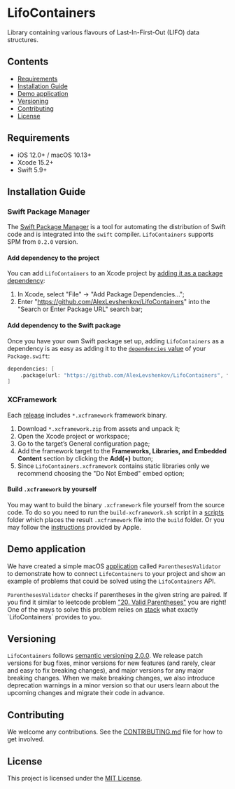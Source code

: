 # LifoContainers

Library containing various flavours of Last-In-First-Out (LIFO) data structures.

## Contents

- [Requirements](#requirements)
- [Installation Guide](#installation-guide)
- [Demo application](#demo-application)
- [Versioning](#versioning)
- [Contributing](#contributing)
- [License](#license)

## Requirements

- iOS 12.0+ / macOS 10.13+
- Xcode 15.2+
- Swift 5.9+

## Installation Guide

### Swift Package Manager

The [Swift Package Manager](https://swift.org/package-manager/) is a tool for automating the distribution of Swift code and is integrated into the `swift` compiler. `LifoContainers` supports SPM from `0.2.0` version.

#### Add dependency to the project

You can add `LifoContainers` to an Xcode project by [adding it as a package dependency](https://developer.apple.com/documentation/xcode/adding-package-dependencies-to-your-app#Add-a-package-dependency):
1. In Xcode, select "File" → "Add Package Dependencies...";
2. Enter "https://github.com/AlexLevshenkov/LifoContainers" into the "Search or Enter Package URL" search bar;

#### Add dependency to the Swift package

Once you have your own Swift package set up, adding `LifoContainers` as a dependency is as easy as adding it to the [`dependencies` value](https://developer.apple.com/documentation/xcode/creating-a-standalone-swift-package-with-xcode#Add-a-dependency-on-another-Swift-package) of your `Package.swift`:

```swift
dependencies: [
    .package(url: "https://github.com/AlexLevshenkov/LifoContainers", from: "<version>")
]
```

### XCFramework

Each [release](https://github.com/AlexLevshenkov/LifoContainers/releases) includes `*.xcframework` framework binary.

1. Download `*.xcframework.zip` from assets and unpack it;
2. Open the Xcode project or workspace;
3. Go to the target’s General configuration page;
4. Add the framework target to the **Frameworks, Libraries, and Embedded Content** section by clicking the **Add(+)** button;
5. Since `LifoContainers.xcframework` contains static libraries only we recommend choosing the "Do Not Embed" embed option;

#### Build `.xcframework` by yourself

You may want to build the binary `.xcframework` file yourself from the source code. To do so you need to run the `build-xcframework.sh` script in a [scripts](./scripts/) folder which places the result `.xcframework` file into the `build` folder. Or you may follow the [instructions](https://developer.apple.com/documentation/xcode/creating-a-multi-platform-binary-framework-bundle#Create-archives-for-frameworks-or-libraries) provided by Apple.

## Demo application

We have created a simple macOS [application](./DemoApp/) called `ParenthesesValidator` to demonstrate how to connect `LifoContainers` to your project and show an example of problems that could be solved using the `LifoContainers` API.

`ParenthesesValidator` checks if parentheses in the given string are paired. If you find it similar to leetcode problem ["20. Valid Parentheses"](https://leetcode.com/problems/valid-parentheses/description/) you are right! One of the ways to solve this problem relies on [stack](https://en.wikipedia.org/wiki/Stack_(abstract_data_type)) what exactly `LifoContainers` provides to you.

## Versioning

`LifoContainers` follows [semantic versioning 2.0.0](https://semver.org/). We release patch versions for bug fixes, minor versions for new features (and rarely, clear and easy to fix breaking changes), and major versions for any major breaking changes. When we make breaking changes, we also introduce deprecation warnings in a minor version so that our users learn about the upcoming changes and migrate their code in advance.

## Contributing

We welcome any contributions. See the [CONTRIBUTING.md](./CONTRIBUTING.md) file for how to get involved.

## License

This project is licensed under the [MIT License](./LICENSE).
